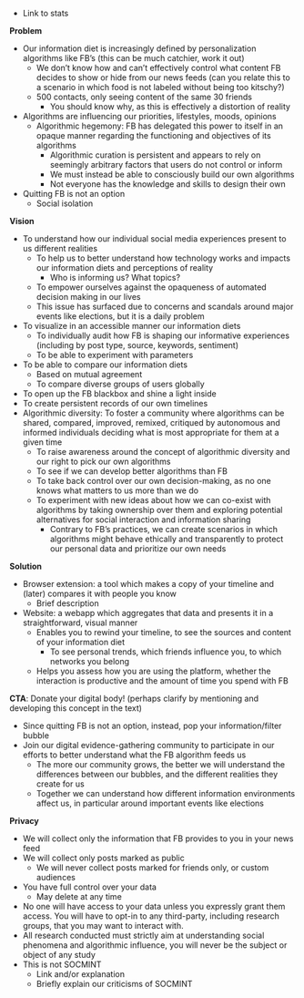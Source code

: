 * Link to stats

**Problem**
* Our information diet is increasingly defined by personalization algorithms like FB’s (this can be much catchier, work it out)
	* We don’t know how and can’t effectively control what content FB decides to show or hide from our news feeds (can you relate this to a scenario in which food is not labeled without being too kitschy?)
	* 500 contacts, only seeing content of the same 30 friends
		* You should know why, as this is effectively a distortion of reality
* Algorithms are influencing our priorities, lifestyles, moods, opinions
	* Algorithmic hegemony: FB has delegated this power to itself in an opaque manner regarding the functioning and objectives of its algorithms
		* Algorithmic curation is persistent and appears to rely on seemingly arbitrary factors that users do not control or inform
		* We must instead be able to consciously build our own algorithms
		* Not everyone has the knowledge and skills to design their own
* Quitting FB is not an option
	* Social isolation

**Vision**
* To understand how our individual social media experiences present to us different realities
	* To help us to better understand how technology works and impacts our information diets and perceptions of reality
		* Who is informing us? What topics?
	* To empower ourselves against the opaqueness of automated decision making in our lives
	* This issue has surfaced due to concerns and scandals around major events like elections, but it is a daily problem
* To visualize in an accessible manner our information diets
	* To individually audit how FB is shaping our informative experiences (including by post type, source, keywords, sentiment)
	* To be able to experiment with parameters
* To be able to compare our information diets
	* Based on mutual agreement
	* To compare diverse groups of users globally
* To open up the FB blackbox and shine a light inside
* To create persistent records of our own timelines
* Algorithmic diversity: To foster a community where algorithms can be shared, compared, improved, remixed, critiqued by autonomous and informed individuals deciding what is most appropriate for them at a given time
	* To raise awareness around the concept of algorithmic diversity and our right to pick our own algorithms
	* To see if we can develop better algorithms than FB
	* To take back control over our own decision-making, as no one knows what matters to us more than we do
	* To experiment with new ideas about how we can co-exist with algorithms by taking ownership over them and exploring potential alternatives for social interaction and information sharing
		* Contrary to FB’s practices, we can create scenarios in which algorithms might behave ethically and transparently to protect our personal data and prioritize our own needs

**Solution**
* Browser extension: a tool which makes a copy of your timeline and (later) compares it with people you know
	* Brief description
* Website: a webapp which aggregates that data and presents it in a straightforward, visual manner
	* Enables you to rewind your timeline, to see the sources and content of your information diet
		* To see personal trends, which friends influence you, to which networks you belong
	* Helps you assess how you are using the platform, whether the interaction is productive and the amount of time you spend with FB

**CTA**: Donate your digital body! (perhaps clarify by mentioning  and developing this concept in the text)
* Since quitting FB is not an option, instead, pop your information/filter bubble
* Join our digital evidence-gathering community to participate in our efforts to better understand what the FB algorithm feeds us
	* The more our community grows, the better we will understand the differences between our bubbles, and the different realities they create for us
	* Together we can understand how different information environments affect us, in particular around important events like elections

**Privacy**
* We will collect only the information that FB provides to you in your news feed
* We will collect only posts marked as public
	* We will never collect posts marked for friends only, or custom audiences
* You have full control over your data
	* May delete at any time
* No one will have access to your data unless you expressly grant them access. You will have to opt-in to any third-party, including research groups, that you may want to interact with.
* All research conducted must strictly aim at understanding social phenomena and algorithmic influence, you will never be the subject or object of any study
* This is not SOCMINT
	* Link and/or explanation
	* Briefly explain our criticisms of SOCMINT
